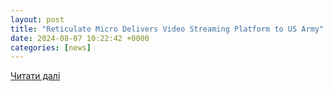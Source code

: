 ```yaml
---
layout: post
title: "Reticulate Micro Delivers Video Streaming Platform to US Army"
date: 2024-08-07 10:22:42 +0000
categories: [news]
---
```


[Читати далі](https://www.thedefensepost.com/2024/08/07/video-streaming-platform-us-army/)
